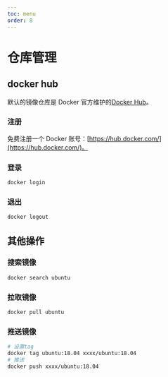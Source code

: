 ```yaml
---
toc: menu
order: 8
---
```


# 仓库管理

## docker hub

默认的镜像仓库是 Docker 官方维护的[Docker Hub](https://hub.docker.com/)。

### 注册

免费注册一个 Docker 账号：[https://hub.docker.com/](https://hub.docker.com/)。

### 登录

```bash
docker login
```

### 退出

```bash
docker logout
```

## 其他操作

### 搜索镜像

```bash
docker search ubuntu
```

### 拉取镜像

```bash
docker pull ubuntu
```

### 推送镜像

```bash
# 设置tag
docker tag ubuntu:18.04 xxxx/ubuntu:18.04
# 推送
docker push xxxx/ubuntu:18.04
```
